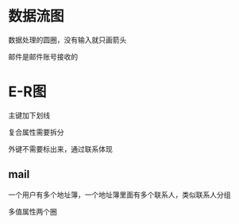 # 数据流图

数据处理的圆圈，没有输入就只画箭头

邮件是邮件账号接收的

# E-R图

主键加下划线

复合属性需要拆分

外键不需要标出来，通过联系体现



## mail

一个用户有多个地址簿，一个地址簿里面有多个联系人，类似联系人分组

多值属性两个圈
